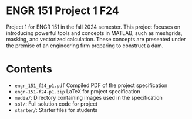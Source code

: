 # ENGR 151 Project 1 F24
Project 1 for ENGR 151 in the fall 2024 semester. This project focuses on introducing powerful tools and concepts in MATLAB, such as meshgrids, masking, and vectorized calculation. These concepts are presented under the premise of an engineering firm preparing to construct a dam.

# Contents
- `engr_151_f24_p1.pdf` Compiled PDF of the project specification
- `engr-151-f24-p1.zip` LaTeX for project specification
- `media/`: Directory containing images used in the specification
- `sol/`: Full solution code for project
- `starter/`: Starter files for students